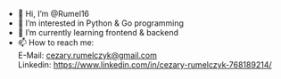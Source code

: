 - 👋 Hi, I’m @Rumel16
- 👀 I’m interested in Python & Go programming 
- 🌱 I’m currently learning frontend & backend
- 📫 How to reach me:  
  E-Mail:   cezary.rumelczyk@gmail.com  
  Linkedin: https://www.linkedin.com/in/cezary-rumelczyk-768189214/
